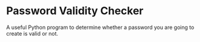 # Password Validity Checker

A useful Python program to determine whether a password you are going to create is valid or not.
